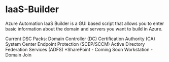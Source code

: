 # IaaS-Builder
Azure Automation IaaS Builder is a GUI based script that allows you to enter basic information about the domain and servers you want to build in Azure.

Current DSC Packs:
Domain Controller (DC)
Certification Authority (CA)
System Center Endpoint Protection (SCEP/SCCM)
Active Directory Federation Services (ADFS)
*SharePoint - Coming Soon
Workstation - Domain Join
